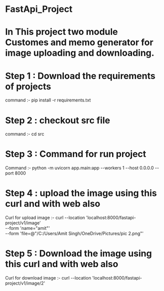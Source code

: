 # FastApi_Project

# In This project two module Customes and memo generator for image uploading and downloading.

# Step 1 : Download the requirements of projects
command :- pip install -r requirements.txt

# Step 2 : checkout src file
command :- cd src
# Step 3 : Command for run project
Command :- python -m uvicorn app.main:app --workers 1 --host 0.0.0.0 --port 8000

# Step 4 : upload the image using this curl and with web also
Curl for upload image :- curl --location 'localhost:8000/fastapi-project/v1/image' \
--form 'name="amit"' \
--form 'file=@"/C:/Users/Amit Singh/OneDrive/Pictures/pic 2.png"'

# Step 5 : Download the image using this curl and with web also
Curl for download image :- curl --location 'localhost:8000/fastapi-project/v1/image/2'